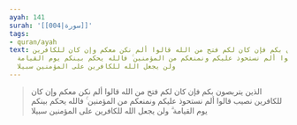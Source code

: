 ```yaml
---
ayah: 141
surah: '[[004|سورة]]'
tags:
- quran/ayah
text: الذين يتربصون بكم فإن كان لكم فتح من الله قالوا ألم نكن معكم وإن كان للكافرين
  نصيب قالوا ألم نستحوذ عليكم ونمنعكم من المؤمنين ۚ فالله يحكم بينكم يوم القيامة ۗ
  ولن يجعل الله للكافرين على المؤمنين سبيلا
---
```

> الذين يتربصون بكم فإن كان لكم فتح من الله قالوا ألم نكن معكم وإن كان للكافرين نصيب قالوا ألم نستحوذ عليكم ونمنعكم من المؤمنين ۚ فالله يحكم بينكم يوم القيامة ۗ ولن يجعل الله للكافرين على المؤمنين سبيلا
